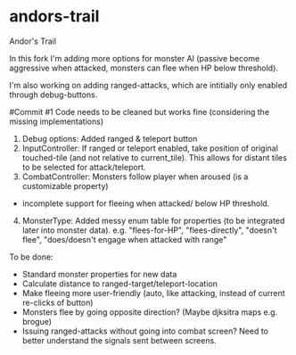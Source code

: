 # andors-trail
Andor's Trail

In this fork I'm adding more options for monster AI 
(passive become aggressive when attacked, monsters can flee when HP below threshold).

I'm also working on adding ranged-attacks, which are intitially only enabled through debug-buttons.

#Commit #1
Code needs to be cleaned but works fine (considering the missing implementations)
1. Debug options: Added ranged & teleport button
2. InputController: If ranged or teleport enabled, take position of original touched-tile (and not relative to current_tile).
This allows for distant tiles to be selected for attack/teleport.
3. CombatController: Monsters follow player when aroused (is a customizable property)
+ incomplete support for fleeing when attacked/ below HP threshold.
4. MonsterType: Added messy enum table for properties (to be integrated later into monster data).
e.g. "flees-for-HP", "flees-directly", "doesn't flee", "does/doesn't engage when attacked with range"

To be done: 
- Standard monster properties for new data
- Calculate distance to ranged-target/teleport-location
- Make fleeing more user-friendly (auto, like attacking, instead of current re-clicks of button)
- Monsters flee by going opposite direction?
 (Maybe djksitra maps e.g. brogue)
 - Issuing ranged-attacks without going into combat screen? Need to better understand the signals sent between screens.
